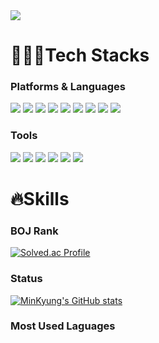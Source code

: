 
<!--
### Hi there 👋
**Eunice991217/Eunice991217** is a ✨ _special_ ✨ repository because its `README.md` (this file) appears on your GitHub profile.

Here are some ideas to get you started:

- 🔭 I’m currently working on ...
- 🌱 I’m currently learning ...
- 👯 I’m looking to collaborate on ...
- 🤔 I’m looking for help with ...
- 💬 Ask me about ...
- 📫 How to reach me: ...
- 😄 Pronouns: ...
- ⚡ Fun fact: ...
-->

<img src="https://capsule-render.vercel.app/api?type=wave&color=gradient&height=300&section=header&text=💻Eunice%20GitHub📲&fontSize=90&animation=twinkling" />

<h1>👩🏻‍💻Tech Stacks</h1>
<h3>Platforms & Languages</h3>
<p>
<img src="https://img.shields.io/badge/iOS-000000.svg?&style=for-the-badge&logo=iOS&logoColor=white">
<img src="https://img.shields.io/badge/Swift-F05138.svg?&style=for-the-badge&logo=Swift&logoColor=white">
<img src="https://img.shields.io/badge/C-A8B9CC.svg?&style=for-the-badge&logo=C&logoColor=white">
<img src="https://img.shields.io/badge/HTML5-E34F26.svg?&style=for-the-badge&logo=HTML5&logoColor=white">
<img src="https://img.shields.io/badge/CSS3-1572B6.svg?&style=for-the-badge&logo=CSS3&logoColor=white">
<img src="https://img.shields.io/badge/jQuery-0769AD.svg?&style=for-the-badge&logo=jQuery&logoColor=white">
<img src="https://img.shields.io/badge/JavaScript-F7DF1E.svg?&style=for-the-badge&logo=JavaScript&logoColor=white">
<img src="https://img.shields.io/badge/C++-00599C.svg?&style=for-the-badge&logo=C++&logoColor=white">
<img src="https://img.shields.io/badge/Bootstrap-7952B3.svg?&style=for-the-badge&logo=Bootstrap&logoColor=white">
</p>

<h3>Tools</h3>
<p>
<img src="https://img.shields.io/badge/Xcode-147EFB.svg?&style=for-the-badge&logo=Xcode&logoColor=white">
<img src="https://img.shields.io/badge/Postman-FF6C37.svg?&style=for-the-badge&logo=Postman&logoColor=white">
<img src="https://img.shields.io/badge/Visual Studio-5C2D91.svg?&style=for-the-badge&logo=Visual Studio&logoColor=white">
<img src="https://img.shields.io/badge/Visual Studio Code-007ACC.svg?&style=for-the-badge&logo=Visual Studio Code&logoColor=white">
<img src="https://img.shields.io/badge/IntelliJ IDEA-000000.svg?&style=for-the-badge&logo=IntelliJ IDEA&logoColor=white">
<img src="https://img.shields.io/badge/Git-F05032.svg?&style=for-the-badge&logo=Git&logoColor=white">
</p>

<h1>🔥Skills</h1>
<h3>BOJ Rank</h3>

[![Solved.ac Profile](http://mazassumnida.wtf/api/v2/generate_badge?boj=org9899)](https://solved.ac/org9899/)

<h3>Status</h3>

[![MinKyung's GitHub stats](https://github-readme-stats.vercel.app/api?username=Eunice991217&show_icons=true&theme=radical)](https://github.com/Eunice991217/github-readme-stats)

<h3>Most Used Laguages</h3>

